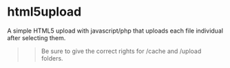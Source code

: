 html5upload
===========

A simple HTML5 upload with javascript/php that uploads each file individual after selecting them.

>> Be sure to give the correct rights for /cache and /upload folders.
